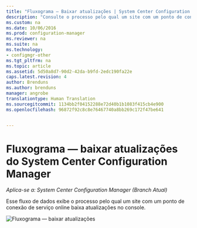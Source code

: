 ```yaml
---
title: "Fluxograma — Baixar atualizações | System Center Configuration Manager"
description: "Consulte o processo pelo qual um site com um ponto de conexão de serviço online baixa atualizações no console."
ms.custom: na
ms.date: 10/06/2016
ms.prod: configuration-manager
ms.reviewer: na
ms.suite: na
ms.technology:
- configmgr-other
ms.tgt_pltfrm: na
ms.topic: article
ms.assetid: 5d50a8d7-90d2-42da-b9fd-2edc190fa22e
caps.latest.revision: 4
author: Brenduns
ms.author: brenduns
manager: angrobe
translationtype: Human Translation
ms.sourcegitcommit: 1134bb2f04152288e72d40b1b1083f415cb4e900
ms.openlocfilehash: 96872f92c8c8e76467740a8bb269c172f47be641


---
```

# <a name="flowchart---download-updates-for-system-center-configuration-manager"></a>Fluxograma — baixar atualizações do System Center Configuration Manager

*Aplica-se a: System Center Configuration Manager (Branch Atual)*

Esse fluxo de dados exibe o processo pelo qual um site com um ponto de conexão de serviço online baixa atualizações no console.  

 ![Fluxograma — baixar atualizações](media/Flowchart---Download-updates.png)  



<!--HONumber=Nov16_HO1-->


